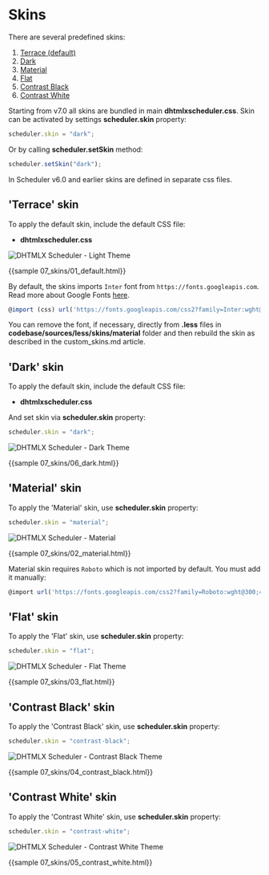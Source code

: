 Skins 
==============

There are several predefined skins:

1. [Terrace (default)](skins.md#defaultskin)
1. [Dark](skins.md#dark)
2. [Material](skins.md#materialskin)
3. [Flat](skins.md#flatskin)
4. [Contrast Black](skins.md#contrastblackskin)
5. [Contrast White](skins.md#contrastwhiteskin)

Starting from v7.0 all skins are bundled in main **dhtmlxscheduler.css**. Skin can be activated by settings **scheduler.skin** property:

~~~js
scheduler.skin = "dark";
~~~

Or by calling **scheduler.setSkin** method:

~~~js
scheduler.setSkin("dark");
~~~


In Scheduler v6.0 and earlier skins are defined in separate css files. 

'Terrace' skin 
-----------------------------
To apply the default skin, include the default CSS file:

- **dhtmlxscheduler.css**

![DHTMLX Scheduler - Light Theme](terrace_skin.png)

{{sample 07_skins/01_default.html}}

By default, the skins imports `Inter` font from `https://fonts.googleapis.com`. Read more about Google Fonts [here](https://developers.google.com/fonts).
~~~js
@import (css) url('https://fonts.googleapis.com/css2?family=Inter:wght@300;400;500;600;700&display=swap');
~~~
You can remove the font, if necessary, directly from **.less** files in **codebase/sources/less/skins/material** folder and then rebuild the skin as described in the custom_skins.md article.

'Dark' skin 
-----------------------------
To apply the default skin, include the default CSS file:

- **dhtmlxscheduler.css**

And set skin via **scheduler.skin** property:

~~~js
scheduler.skin = "dark";
~~~

![DHTMLX Scheduler - Dark Theme](dark_skin.png)

{{sample 07_skins/06_dark.html}}

'Material' skin
----------------
To apply the 'Material' skin, use **scheduler.skin** property:

~~~js
scheduler.skin = "material";
~~~

![DHTMLX Scheduler - Material](material_skin.png)

{{sample 07_skins/02_material.html}}

Material skin requires `Roboto` which is not imported by default. You must add it manually:
~~~js
@import url('https://fonts.googleapis.com/css2?family=Roboto:wght@300;400;500;600;700&display=swap');
~~~


'Flat' skin
-----------------------------
To apply the 'Flat' skin, use **scheduler.skin** property:

~~~js
scheduler.skin = "flat";
~~~

![DHTMLX Scheduler - Flat Theme](flat_skin.png)

{{sample 07_skins/03_flat.html}}


'Contrast Black' skin
----------------------
To apply the 'Contrast Black' skin, use **scheduler.skin** property:

~~~js
scheduler.skin = "contrast-black";
~~~

![DHTMLX Scheduler - Contrast Black Theme](contrast_black_skin.png)

{{sample 07_skins/04_contrast_black.html}}


'Contrast White' skin
----------------------
To apply the 'Contrast White' skin, use **scheduler.skin** property:

~~~js
scheduler.skin = "contrast-white";
~~~

![DHTMLX Scheduler - Contrast White Theme](contrast_white_skin.png)

{{sample 07_skins/05_contrast_white.html}}

